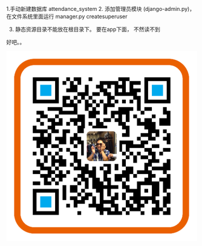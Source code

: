 1.手动新建数据库 attendance_system
2. 添加管理员模块 (django-admin.py)， 在文件系统里面运行 manager.py createsuperuser

3. 静态资源目录不能放在根目录下。  要在app下面， 不然读不到


好吧。。

![image](https://github.com/Codefans-fan/Attendance.system/blob/master/Attendance_system/base/static/images/donate.png)

